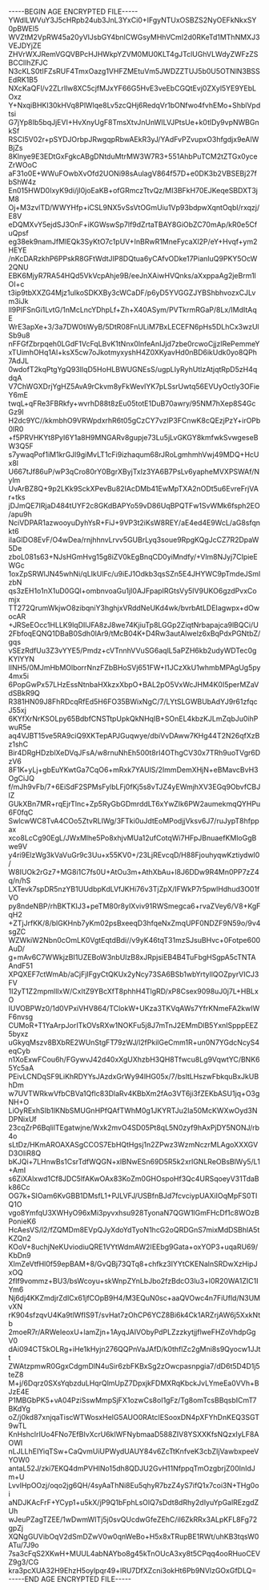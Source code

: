 -----BEGIN AGE ENCRYPTED FILE-----
YWdlLWVuY3J5cHRpb24ub3JnL3YxCi0+IFgyNTUxOSBZS2NyOEFkNkxSY0pBWEl5
WVZtM2VpRW45a20yVlJsbGY4bnlCWGsyMHhVCmI2d0RKeTd1MThNMXJ3VEJDYjZE
ZHVrWXJRemVGQVBPcHJHWkpYZVM0MU0KLT4gJTclUGhVLWdyZWFzZSBCCllhZFJC
N3cKLS0tIFZsRUF4TmxOazg1VHFZMEtuVm5JWDZZTUJ5b0U5OTNlN3BSSEdRK1B5
NXcKaQFl/v2ZLrllw8XC5cjfMJxYF66G5HvE3veEbCGQtEvj0ZXyl5YE9YEbLOxz
Y+NxqiBHKI30kHVq8PlWlqe8Lv5zcQHj6RedqVr1bONfwo4fvhEMo+ShblVpdtsi
G7jYp8Ib5bqJjEVI+HvXnyUgF8TmsXtvJnUnWILVJPtsUe+k0tlDy9vpNWBGnkSf
RSCI5V02r+pSYDJOrbpJRwgqpRbwAEkR3yJ/YAdFvPZvupxO3hfgdjx9eAIWBjZs
8Klnye9E3EDtGxFgkcABgDNtduMtrMW3W7R3+551AhbPuTCM2tZTGx0yceZrWOoC
aF31o0E+WWuFOwbXvOfd2UONi98sAulagV864f57D+e0DK3b2VBSEBj27fbShW4z
En015HWD0IxyK9di/jI0joEaKB+ofGRmczTtvQz/MI3BFkH70EJKeqeSBDXT3jM8
Oj+M3zvlTD/WWYHfp+iCSL9NX5vSsVtOGmUiu1Vp93bdpwXqntOqbl/rxqzj/E8V
eDQMXvY5ejdSJ3OnF+iKGWswSp7lf9dZrtaTBAY8GiObZC70mAp/kR0e5CfuQpsf
eg38ek9namJfMIEQk3SyKtO7c1pUV+InBRwR1MneFycaXl2P/eY+Hvqf+ym2HEYE
/nKcDARzkhP6PPskR8GFtWdtJIP8DQtua6yCAfvODke17PianIuQ9PKY5OcW2QNU
EBK6MjyR7RA54HQd5VkVcpAhje9B/eeJnXAiwHVQnks/aXxppaAg2jeBrm1lOI+c
t3ip9tbXXZG4Mjz1uIkoSDKXBy3cWCaDF/p6yD5YVGGZJYBShbhvozxCJLvm3iJk
ll9PIFSnGi1LvtG/1nMcLncYDhpLf+Zh+X40ASym/PVTkrmRGaP/8Lx/IMdItAqE
WrE3apXe+3/3a7DW0tiWyB/5DtR08FnULiM7BxLECEFN6pHs5DLhCx3wzUlSb9u8
nFFGfZbrpqeh0LGdF1VcFqLBvK1tNnx0lnfeAnIJjd7zbe0rcwoCjjzlRePemmeY
xTUimhOHq1Al+ksX5cw7oJkotmyxyshH4Z0XKyavHd0nBD6ikUdk0yo8QPh7AdJL
0wdofT2kqPtgYgQ93lIqD5HoHLBWUGNEsS/ugpLIyRyhUtlzAtjqtRpD5zH4qdqA
V7ChWGXDrjYgHZ5AvA9rCkvm8yFkWevIYK7pLSsrUwtq56EVUyOctIy3OFieY6mE
twqL+qFRe3FBRkfy+wvrhD88t8zEu05totE1DuB70awry/95NM7hXep8S4GcGz9I
H2dc9YC//kkmbhO9VRWpdxrhR6t05gCzCY7vzIP3FCnwK8cQEzjPzY+irOPb0lR0
+f5PRVHKYt8PyI6Y1a8H9MNGARv8gupje73Lu5jLvGKGY8kmfwkSvwgeseBW3Q5F
s7ywaqPof1iM1krGJl9giMvLT1cFi9izhaqum68rJRoLgmhmhVwj49MDQ+HcUx8l
U667tJf86uP/wP3qCro80rY0BgrXByjTxIz3YA6B7PsLv6yapheMVXPSWAf/Nylm
UvArBZ8Q+9p2LKk9SckXPevBu82IAcDMb41EwMpTXA2nODt5u6EvreFrjVAr+tks
jDJmQE7IRjaD484tUYF2c8GKdBAPYo59vD86UqBPQTFw1SvWMk6fsph2EO/apu9h
NciVDPAR1azwooyuDyhYsR+FiJ+9VP3t2iKsW8REY/aE4ed4E9WcL/aG8sfqnkt6
iIaGlDO8EvF/O4wDea/rnjhhnvLrvv5GUBrLyq3soue9RpgKQgJcCZ7R2DpaW5De
zboL081s63+NJsHGmHvg15g8iZV0kEgBnqCD0yiMndfy/+Vlm8NJyj7CIpieEWGc
1oxZpSRWlJN45whNi/qLIkUlFc/u9iEJ1Odkb3qsSZn5E4JHYWC9pTmdeJSmlzbN
qs3zEH1o1nX1uD0GQl+ombnvoaGu1jI0AJFpapIRGtsVy5IV9UKO6gzdPvxComjx
TT272QrumWkjwO8zibqniY3hghjxVRddNeUKd4wk/bvrbAtLDEIagwpx+dOwocAR
+JRSeEOcc1HLLK9lqDIlJFA8zJ8we74KjiuTp8LGGp2ZiqtNrbapajca9lBQCi/U
2FbfoqEQNQ1DBaB0Sdh0lAr9/tMcB04K+D4Rw3autAIwelz6xBqPdxPGNtbZ/gqs
vSEzRdfUu3Z3vYYE5/Pmdz+cVTnnhVVuSG6aqlL5aPZH6kb2udyWDTec0gKYlYYN
lINH5/0MJmHbMOlborrNnzFZbBHoSVj651FW+I1JCzXkU1whmbMPAgUg5py4mx5i
6PopGwPx57LHzEssNtnbaHXkzxXbpO+BAL2pO5VxWcJHM4K0I5perMZaVdSBkR9Q
R381HN09J8FhRDcqRfEd5H6FO35BWixNgC/7/LYtSLGWBUbAdYJ9r61zfqcJ55xj
6KYfXrNrKSOLpy65BdbfCNSTtpUpkQkNHqIB+SOnEL4kbzKJLmZqbJu0ihPwuR5e
aq4VJBT15ve5RA9ciQ9XKTepAPJGuqwye/dbiVvDAww7KHg44T2N26qfXzBz1shC
Bir4DRgHDzblXeDVqJFsA/w8rnuNhEh500t8rI4OThgCV30x7TRh9uoTVgr6DzV6
8F1K+yLj+gbEuYKwtGa7CqO6+mRxk7YAUlS/2ImmDemXHjN+eBMavcBvH3OgCiJQ
f/mJh9vFb/7+6EiSdF2SPMsFylbLFj0fKj5s8vTJZ4yEWmjhXV3EGq9ObvfCBJlZ
GUkXBn7MR+rqEjrTlnc+Zp5RyGbGDmrddLT6xYwZIk6PW2aumekmqQYHPu6F0fqC
SwlcwWC8TvA4COo5ZtvRLIWg/3FTki0uJdtEoMPodjjVksv6J7/ruJypT8hfppax
xco8LcCg90EgL/JWxMlhe5Po8xhjvMUa12ufCotqWi7HFpJBnuaefKMloGgBwe9V
y4ri9ElzWg3kVaVuGr9c3Uu+x55KV0+/23LjREvcqD/H88FjouhyqwKztiydwI0/
W8IUOk2rGz7+MG8i1C7fs0U+AtOu3m+AthXbAu+l8J6DDw9R4Mn0PP7zZ4q/n/hS
LXTevk7spDR5nzYB1UUdbpKdLVfJKHi76v3TjZpX/IFWkP7r5pwlHdhud3O01fVO
py8ndeNBP/rhBKTKIJ3+peTM80r8yIXviv91RWSmegca6+rvaZVey6/V8+KgFqH2
+ZTjJrfKK/8/blGKHnb7yKm02psBxeeqD3hfqeNxZmqUPF0NDZF9N59o/9v4sgZC
WZWkiW2Nbn0cOmLK0VgtEqtdBdi//v9yK46tqT31mzSJsuBHvc+0Fotpe600AuD/
g+mAv6C7WWkjzBI1UZEBoW3nbUIzB8xJRpjsiEB4B4TuFbgHSgpA5cTNTAAndF51
XPQXEF7ctWmAb/aCjFjIFgyCtQKUx2yNcy73SA6BSb1wbYrtyllQOZpyrVICJ3FV
1I2yT1Z2mpmllIxW/CxItZ9YBcXfT8phhH4TlgRD/xP8Csex9098uJ0j7L+HBLxO
IUVOBPWz0/1d0VPxiVHV864/TClokW+UKza3TKVqAWs7YfrKNmeFA2kwIWF6nvsg
CUMoR+T1YaArpJorITkOVsRXw1NOKFu5j8J7mTnJ2EMmDlB5YxnISpppEEZ5byxz
uGkyqMszv8BXbRE2WUnStgFT79zWJ/l2fPkilGeCmm1R+un0N7YGdcNcyS4eqCyb
n1XoExwFCou6h/FGywvJ42d40xXgUXhzbH3QH8Tfwcu8Lg9VqwtYC/BNK65Yc5aA
PEivLCNDqSF9LiKhRDYYsJAzdxGrWy94lHG05x/7/bsltLHszwFbkquBxJkUBhDm
w7UVTWRkwVfbCBVa1QfIc83DlaRv4KBbXm2fAo3VT6ji3fZEKbASU1jq+O3gNH+O
LiOyRExhSIb1IKNbSMUGnHPfQAfTWhM0g1JKYRTJu2Ia50McKWXwOyd3NDPNixUf
23cqZrP6BqlilTEgatwjne/Wxk2mvO4SD05Pt8qL5N0zyf9hAxPjDY5NONJ/rb4o
sLtDz/HKmAROAXASgCCOS7EbHQtHgsj1n2ZPwz3WzmNczrMLAgoXXXGVD3OIiR8Q
bKJQi+7LHnwBs1CsrTdfWQGN+xlBNwESn69D5R5k2xrlGNLReOBsBlWy5/L1+AmI
s6ZiXAlxwd1Cf8JDC5lfAKwOAx83KoZm0GHOspoHf3Qc4URSqoeyV31TdaBk86Cc
OG7k+SIOam6KvGBB1DMsfL1+PJLVFJ/USBfnBJd7fcvciypUAXiIOqMpFS0TlQ1O
vgo8YmfqU3XWHyO96xMi3pyvxhsu928TyonaN7QGW1lGmFHcDf1c8WOzBPonieK6
HcAesVS/l2/fZQMDm8EVpQJyXdoYdTyoN1hcG2oQRDGnS7mixMdDSBhlA5tKZQn2
KOoV+8uchjNeKUviodiuQRE1VYtWdmAW2IEEbg9Gata+oxYOP3+uqaRU69/KbDn9
XImZeVtfHl0f59epBAM+8/GvQBj73QTq8+chfkz3IYYtCKENalnSRDwXzHipJxOQ
2fIf9vommz+BU3/bsWcoyu+skWnpZYnLbJbo2fzBdcO3lu3+l0R20WA1ZIC1IYm6
Nj6dj4KKZmdjrZdlCx61jfCOpB9H4/M3EQuN0sc+aaQVOwc4n7FiUfld/N3UMvXN
rK904sfzqvU4Ka9tlWfIS9T/svHat7zOhCP6YCZ8Bi6k4Ck1ARZrjAW6j5XxkNtb
2moeR7r/ARWeIeoxU+lamZjn+1AyqJAIVObyPdPLZzzkytjjflweFHZoVhdpGgV0
dAi094CT5kOLRg+iHe1kHyjn276QQPnVaJAfD/k0thflZc2gMni8s9Qyocw1JJtt
ZWAtzpmwR0GgxCdgmDlN4uSir6zbFKBxSg2zOwcpasnpgia7/dD6t5D4D1j5teZ8
M+j/6Dqrz0SXsYqbzduLHqrQlmUpZ7DpxjkFDMXRqKbckJvLYmeEa0VVh+BJzE4E
P1MBGbPK5+vA04PziSswMmpSjFX1ozwCs8oI1gFz/Tg8omTcsBBqsbICmT7BKdYg
oZ/j0kd87xnjqaTiscWTWosxHelG5AUO0RAtcIESooxDN4pXFYhDnKEQ3SGT9wTL
KnHshclrIUo4FNo7EfBIvXcrU6kIWFNybmaaD588ZIV8YSXXKfsNQzxIyLF8AOWI
nLJLLhEIYiqTSw+CaQvmUiUPWydUAUY84v6ZcTtKnfveK3cbZIjVawbxpeeVYOW0
antaL52J/zki7EKQ4dmPVHINo15dh8QDJU2GvH11NfppqTmOzgbrjZ00InIdJm+U
LvvlHpOOzj/oqo2jg6QH/4syAaThNi8Eu5qhyR7bzZ4yS7ifQ1x7coi3N+THg0oi
aNDJKAcFrF+YCyp1+u5kX/jP9Q1bFphLsOlQ7sDdt8dRhy2dIyuYpGalREzgdZUh
wJeuPZagTZEE/1wDwmWITj5j0svQUcdwGfeZEhC/il6ZkRRx3ALpKFL8Fg72gpZj
XQNgGUVibOqV2dSmDZwV0w0qnWeBo+H5x8xTRupBE1RWt/uhKB3tqsW0ATu/7J9o
7sa3cFqS2XKwH+MUUL4abNAYbo8g45kTnOUcA3xy8t5CPqq4ooRHuoCEVZ9g3/CG
kra3pcXUA32H9EhzH5oylpqr49+lRU7DfXZcni3okHt6Pb9NVlzGOxGfDLQ=
-----END AGE ENCRYPTED FILE-----

